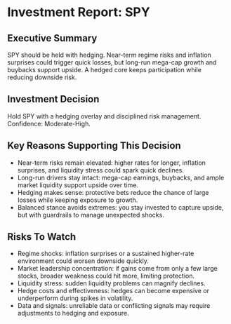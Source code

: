 # Investment Report: SPY
## Executive Summary
SPY should be held with hedging. Near-term regime risks and inflation surprises could trigger quick losses, but long-run mega-cap growth and buybacks support upside. A hedged core keeps participation while reducing downside risk.

## Investment Decision
Hold SPY with a hedging overlay and disciplined risk management. Confidence: Moderate-High.

## Key Reasons Supporting This Decision
- Near-term risks remain elevated: higher rates for longer, inflation surprises, and liquidity stress could spark quick declines.
- Long-run drivers stay intact: mega-cap earnings, buybacks, and ample market liquidity support upside over time.
- Hedging makes sense: protective bets reduce the chance of large losses while keeping exposure to growth.
- Balanced stance avoids extremes: you stay invested to capture upside, but with guardrails to manage unexpected shocks.

## Risks To Watch
- Regime shocks: inflation surprises or a sustained higher-rate environment could worsen downside quickly.
- Market leadership concentration: if gains come from only a few large stocks, broader weakness could hit more, limiting protection.
- Liquidity stress: sudden liquidity problems can magnify declines.
- Hedge costs and effectiveness: hedges can become expensive or underperform during spikes in volatility.
- Data and signals: unreliable data or conflicting signals may require adjustments to hedging and exposure.